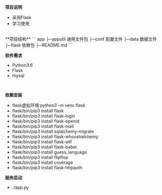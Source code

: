 **项目说明**
- 采用Flask
- 学习使用
<br>
**项目结构**
```
app
├─apputil 通用文件包
├─conf 配置文件
├─data 数据文件
├─flask 依赖包
├─README.md
```
<br>

 **软件需求**
- Python3.6
- Flask
- mysql

<br>

**依赖安装**
- flask虚拟环境:python3 -m venv flask
- flask/bin/pip3 install flask
- flask/bin/pip3 install flask-login
- flask/bin/pip3 install flask-openid
- flask/bin/pip3 install flask-mail
- flask/bin/pip3 install sqlalchemy-migrate
- flask/bin/pip3 install flask-whooshalchemy
- flask/bin/pip3 install flask-wtf
- flask/bin/pip3 install flask-babel
- flask/bin/pip3 install guess_language
- flask/bin/pip3 install flipflop
- flask/bin/pip3 install coverage
- flask/bin/pip3 install flask-httpauth

**服务启动**
- ./app.py
